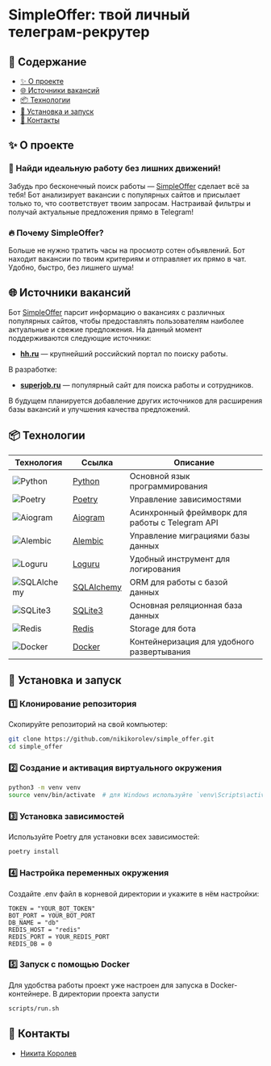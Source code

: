 # SimpleOffer: твой личный телеграм-рекрутер
## 🚩 Содержание
- [✨ О проекте](#✨-о-проекте)
- [🌐 Источники вакансий](#🌐-источники-вакансий)
- [📦 Технологии](#📦-технологии)
- [🚀 Установка и запуск](#🚀-установка-и-запуск)
- [👥 Контакты](#👥-контакты)

## ✨ О проекте
### 🚀 Найди идеальную работу без лишних движений!
Забудь про бесконечный поиск работы — [SimpleOffer](https://t.me/simple_offer_bot) сделает всё за тебя! Бот анализирует вакансии с популярных сайтов и присылает только то, что соответствует твоим запросам. Настраивай фильтры и получай актуальные предложения прямо в Telegram!

### 🔥 Почему SimpleOffer?
Больше не нужно тратить часы на просмотр сотен объявлений. Бот находит вакансии по твоим критериям и отправляет их прямо в чат. Удобно, быстро, без лишнего шума!

## 🌐 Источники вакансий

Бот [SimpleOffer](https://t.me/simple_offer_bot) парсит информацию о вакансиях с различных популярных сайтов, чтобы предоставлять пользователям наиболее актуальные и свежие предложения. На данный момент поддерживаются следующие источники:

- **[hh.ru](https://hh.ru/)** — крупнейший российский портал по поиску работы.

В разработке:
- **[superjob.ru](https://www.superjob.ru/)** — популярный сайт для поиска работы и сотрудников.

В будущем планируется добавление других источников для расширения базы вакансий и улучшения качества предложений.


## 📦 Технологии

| Технология | Ссылка | Описание |
|------------|--------|----------|
| ![Python](https://img.shields.io/badge/Python-FFD43B?style=for-the-badge&logo=python&logoColor=blue) | [Python](https://www.python.org/) | Основной язык программирования |
| ![Poetry](https://img.shields.io/badge/Poetry-60A5FA?style=for-the-badge&logo=poetry&logoColor=white) | [Poetry](https://python-poetry.org/) | Управление зависимостями |
| ![Aiogram](https://img.shields.io/badge/Aiogram-0088CC?style=for-the-badge&logo=telegram&logoColor=white) | [Aiogram](https://docs.aiogram.dev/en/latest/) | Асинхронный фреймворк для работы с Telegram API |
| ![Alembic](https://img.shields.io/badge/Alembic-006400?style=for-the-badge&logo=alembic&logoColor=white) | [Alembic](https://alembic.sqlalchemy.org/en/latest/) | Управление миграциями базы данных |
| ![Loguru](https://img.shields.io/badge/Loguru-FFA500?style=for-the-badge&logo=loguru&logoColor=white) | [Loguru](https://loguru.readthedocs.io/en/stable/) | Удобный инструмент для логирования |
| ![SQLAlchemy](https://img.shields.io/badge/SQLAlchemy-CE412B?style=for-the-badge&logo=sqlalchemy&logoColor=white) | [SQLAlchemy](https://www.sqlalchemy.org/) | ORM для работы с базой данных |
| ![SQLite3](https://img.shields.io/badge/SQLite3-003B57?style=for-the-badge&logo=sqlite&logoColor=white) | [SQLite3](https://www.sqlite.org/index.html) | Основная реляционная база данных |
| ![Redis](https://img.shields.io/badge/Redis-DC382D?style=for-the-badge&logo=redis&logoColor=white) | [Redis](https://redis.io/) | Storage для бота |
| ![Docker](https://img.shields.io/badge/Docker-2496ED?style=for-the-badge&logo=docker&logoColor=white) | [Docker](https://www.docker.com/) | Контейнеризация для удобного развертывания |

## 🚀 Установка и запуск

### 1️⃣ Клонирование репозитория  
Скопируйте репозиторий на свой компьютер:  
```bash
git clone https://github.com/nikikorolev/simple_offer.git
cd simple_offer
```

### 2️⃣ Создание и активация виртуального окружения
```bash
python3 -m venv venv
source venv/bin/activate  # для Windows используйте `venv\Scripts\activate`
```

### 3️⃣ Установка зависимостей
Используйте Poetry для установки всех зависимостей:

```bash
poetry install
```

### 4️⃣ Настройка переменных окружения
Создайте .env файл в корневой директории и укажите в нём настройки:
```env
TOKEN = "YOUR_BOT_TOKEN"
BOT_PORT = YOUR_BOT_PORT
DB_NAME = "db"
REDIS_HOST = "redis"
REDIS_PORT = YOUR_REDIS_PORT
REDIS_DB = 0
```

### 5️⃣ Запуск с помощью Docker
Для удобства работы проект уже настроен для запуска в Docker-контейнере. В директории проекта запусти

```bash
scripts/run.sh
```

## 👥 Контакты
- [Никита Королев](https://t.me/niki_korolev)